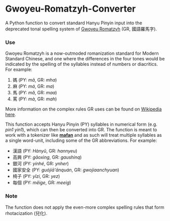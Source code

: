 # Gwoyeu-Romatzyh-Converter
A Python function to convert standard Hanyu Pinyin input into the deprecated tonal spelling system of [Gwoyeu Romatzyh](https://en.wikipedia.org/wiki/Gwoyeu_Romatzyh) (GR, 國語羅馬字).

### Use

Gwoyeu Romatzyh is a now-outmoded romanization standard for Modern Standard Chinese, and one where the differences in the four tones would be indicated by the spelling of the syllables instead of numbers or diacritics. For example:

1. 媽 (PY: *mā*, GR: *mha*)
2. 麻 (PY: *má*, GR: *ma*)
3. 馬 (PY: *mǎ*, GR: *maa*)
4. 罵 (PY: *mà*, GR: *mah*)

More information on the complex rules GR uses can be found on [Wikipedia here](https://en.wikipedia.org/wiki/Spelling_in_Gwoyeu_Romatzyh). 

This function accepts Hanyu Pinyin (PY) syllables in numerical form (e.g. *pin1 yin1*), which can then be converted into GR. The function is meant to work with a tokenizer like **[mafan](https://github.com/hermanschaaf/mafan)** and as such will treat multiple syllables as a single word-unit, including some of the GR abbreviations. For example:

* 漢語 (PY: *Hàn​yǔ*, GR: *hannyeu*)
* 高興 (PY: *gāo​xìng​*, GR: *gaushinq*)
* 銀河 (PY: *yín​hé​*, GR: *ynher*)
* 國家安全 (PY: *guó​jiā​'ān​quán*, GR: *gwojiaanchyuan*)
* 椅子 (PY: *yǐ​zi​*, GR: *yez*)
* 每個 (PY: *měi​ge​*, GR: *meeig*)

### Note

The function does not apply the even-more complex spelling rules that form rhotacization (兒化).
